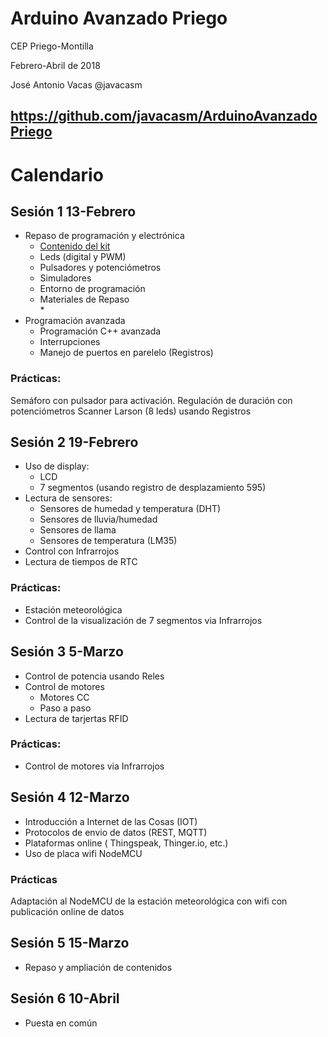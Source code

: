 # Arduino Avanzado Priego

CEP Priego-Montilla

Febrero-Abril de 2018

José Antonio Vacas @javacasm

## https://github.com/javacasm/ArduinoAvanzadoPriego

# Calendario

## Sesión 1 13-Febrero
* Repaso de programación y electrónica
  * [Contenido del kit](https://www.prometec.net/producto/kit-inicio/)
  * Leds (digital y PWM)
  * Pulsadores y potenciómetros
  * Simuladores
  * Entorno de programación
  * Materiales de Repaso  
    * 
* Programación avanzada
    * Programación C++ avanzada
    * Interrupciones
    * Manejo de puertos en parelelo (Registros)

### Prácticas:
  Semáforo con pulsador para activación. Regulación de duración con potenciómetros
  Scanner Larson (8 leds) usando Registros


## Sesión 2 19-Febrero
* Uso de display:
  * LCD
  * 7 segmentos (usando registro de desplazamiento 595)
* Lectura de sensores:
  * Sensores de humedad y temperatura (DHT)
  * Sensores de lluvia/humedad
  * Sensores de llama
  * Sensores de temperatura (LM35)
* Control con Infrarrojos
* Lectura de tiempos de RTC

### Prácticas:
  * Estación meteorológica
  * Control de la visualización de 7 segmentos via Infrarrojos


## Sesión 3 5-Marzo
* Control de potencia usando Reles
* Control de motores
  * Motores CC
  * Paso a paso
* Lectura de tarjertas RFID


### Prácticas:
  * Control de motores via Infrarrojos

## Sesión 4 12-Marzo
* Introducción a Internet de las Cosas (IOT)
* Protocolos de envio de datos (REST, MQTT)
* Plataformas online ( Thingspeak, Thinger.io, etc.)
* Uso de placa wifi NodeMCU

### Prácticas
Adaptación al NodeMCU de la estación meteorológica con wifi con publicación online de datos

## Sesión 5 15-Marzo
* Repaso y ampliación de contenidos


## Sesión 6 10-Abril
* Puesta en común
